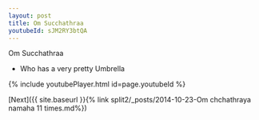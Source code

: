 ```yaml
---
layout: post
title: Om Succhathraa
youtubeId: sJM2RY3btQA
---
```

 
 
Om Succhathraa 
 
 -  Who has a very pretty Umbrella 
 
  
 
  
 
 
 
 
 
 


{% include youtubePlayer.html id=page.youtubeId %}
 
[Next]({{ site.baseurl }}{% link  split2/_posts/2014-10-23-Om chchathraya namaha 11 times.md%})
 
